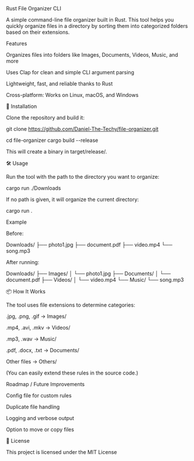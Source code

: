  Rust File Organizer CLI

A simple command-line file organizer built in Rust. This tool helps you quickly organize files in a directory by sorting them into categorized folders based on their extensions.

 Features

Organizes files into folders like Images, Documents, Videos, Music, and more

Uses Clap
 for clean and simple CLI argument parsing

Lightweight, fast, and reliable thanks to Rust

Cross-platform: Works on Linux, macOS, and Windows

🚀 Installation

Clone the repository and build it:

git clone https://github.com/Daniel-The-Techy/file-organizer.git


cd file-organizer
cargo build --release


This will create a binary in target/release/.

🛠 Usage

Run the tool with the path to the directory you want to organize:

cargo run ./Downloads


If no path is given, it will organize the current directory:

cargo run .

Example

Before:

Downloads/
 ├── photo1.jpg
 ├── document.pdf
 ├── video.mp4
 └── song.mp3


After running:

Downloads/
 ├── Images/
 │    └── photo1.jpg
 ├── Documents/
 │    └── document.pdf
 ├── Videos/
 │    └── video.mp4
 └── Music/
      └── song.mp3

📦 How It Works

The tool uses file extensions to determine categories:

.jpg, .png, .gif → Images/

.mp4, .avi, .mkv → Videos/

.mp3, .wav → Music/

.pdf, .docx, .txt → Documents/

Other files → Others/

(You can easily extend these rules in the source code.)

 Roadmap / Future Improvements

Config file for custom rules

Duplicate file handling

Logging and verbose output

Option to move or copy files

📜 License

This project is licensed under the MIT License

